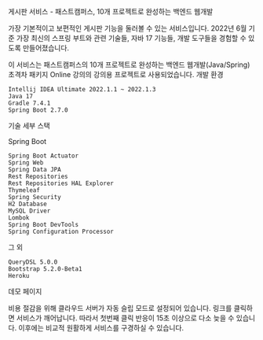 게시판 서비스 - 패스트캠퍼스, 10개 프로젝트로 완성하는 백엔드 웹개발

가장 기본적이고 보편적인 게시판 기능을 둘러볼 수 있는 서비스입니다. 2022년 6월 기준 가장 최신의 스프링 부트와 관련 기술들, 자바 17 기능들, 개발 도구들을 경험할 수 있도록 만들어졌습니다.

이 서비스는 패스트캠퍼스의 10개 프로젝트로 완성하는 백엔드 웹개발(Java/Spring) 초격차 패키지 Online 강의의 강의용 프로젝트로 사용되었습니다.
개발 환경

    Intellij IDEA Ultimate 2022.1.1 ~ 2022.1.3
    Java 17
    Gradle 7.4.1
    Spring Boot 2.7.0

기술 세부 스택

Spring Boot

    Spring Boot Actuator
    Spring Web
    Spring Data JPA
    Rest Repositories
    Rest Repositories HAL Explorer
    Thymeleaf
    Spring Security
    H2 Database
    MySQL Driver
    Lombok
    Spring Boot DevTools
    Spring Configuration Processor

그 외

    QueryDSL 5.0.0
    Bootstrap 5.2.0-Beta1
    Heroku

데모 페이지

비용 절감을 위해 클라우드 서버가 자동 슬립 모드로 설정되어 있습니다. 링크를 클릭하면 서비스가 깨어납니다. 따라서 첫번째 클릭 반응이 15초 이상으로 다소 늦을 수 있습니다. 이후에는 비교적 원활하게 서비스를 구경하실 수 있습니다.
